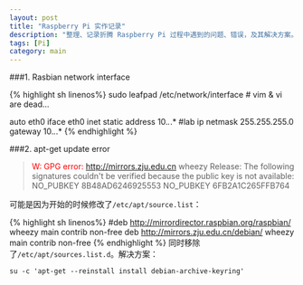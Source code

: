 ```yaml
---
layout: post
title: "Raspberry Pi 实作记录"
description: "整理、记录折腾 Raspberry Pi 过程中遇到的问题、错误，及其解决方案。"
tags: [Pi]
category: main
---
```


###1. Rasbian network interface

{% highlight sh linenos%}
sudo leafpad /etc/network/interface # vim & vi are dead...

auto eth0
iface eth0 inet static
	address 10.*.*.* #lab ip
	netmask	255.255.255.0
	gateway	10.*.*.*
{% endhighlight %}


###2. apt-get update error
 
> <span style='color:red'>W: GPG error: </span>http://mirrors.zju.edu.cn wheezy Release: 
> The following signatures couldn't be verified because the public key is not available: 
> NO\_PUBKEY 8B48AD6246925553 NO\_PUBKEY 6FB2A1C265FFB764

可能是因为开始的时候修改了`/etc/apt/source.list`：

{% highlight sh linenos%}
#deb http://mirrordirector.raspbian.org/raspbian/ wheezy main contrib non-free
deb http://mirrors.zju.edu.cn/debian/ wheezy main contrib non-free
{% endhighlight %}
同时移除了`/etc/apt/sources.list.d`。解决方案：

`su -c 'apt-get --reinstall install debian-archive-keyring'`
